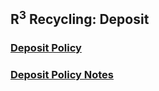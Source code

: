 ## R<sup>3</sup> Recycling: Deposit
  ### [Deposit Policy](deposit/depositPolicy.md)
  ### [Deposit Policy Notes](deposit/depositPolicyNotes.md)
